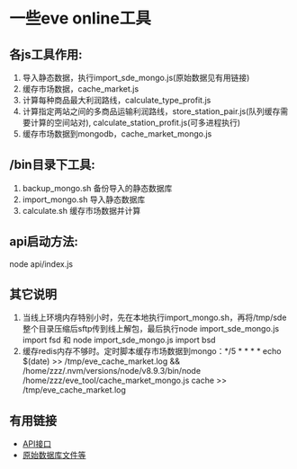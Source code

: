 # 一些eve online工具


## 各js工具作用:
1. 导入静态数据，执行import_sde_mongo.js(原始数据见有用链接)
2. 缓存市场数据，cache_market.js
3. 计算每种商品最大利润路线，calculate_type_profit.js
4. 计算指定两站之间的多商品运输利润路线，store_station_pair.js(队列缓存需要计算的空间站对), calculate_station_profit.js(可多进程执行)
5. 缓存市场数据到mongodb，cache_market_mongo.js

## /bin目录下工具:
1. backup_mongo.sh 备份导入的静态数据库
2. import_mongo.sh 导入静态数据库
3. calculate.sh 缓存市场数据并计算

## api启动方法:
node api/index.js

## 其它说明
1. 当线上环境内存特别小时，先在本地执行import_mongo.sh，再将/tmp/sde整个目录压缩后sftp传到线上解包，最后执行node import_sde_mongo.js import fsd 和 node import_sde_mongo.js import bsd
2. 缓存redis内存不够时。定时脚本缓存市场数据到mongo：*/5 * * * * echo $(date) >> /tmp/eve_cache_market.log && /home/zzz/.nvm/versions/node/v8.9.3/bin/node /home/zzz/eve_tool/cache_market_mongo.js cache >> /tmp/eve_cache_market.log

## 有用链接
- [API接口](https://esi.tech.ccp.is/latest/)
- [原始数据库文件等](https://developers.eveonline.com/resource/resources)
